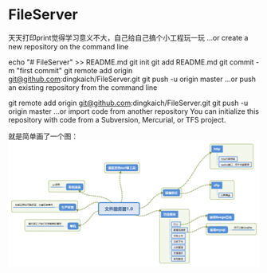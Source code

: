 # FileServer
天天打印print觉得学习意义不大，自己给自己搞个小工程玩一玩
…or create a new repository on the command line

echo "# FileServer" >> README.md
git init
git add README.md
git commit -m "first commit"
git remote add origin git@github.com:dingkaich/FileServer.git
git push -u origin master
…or push an existing repository from the command line

git remote add origin git@github.com:dingkaich/FileServer.git
git push -u origin master
…or import code from another repository
You can initialize this repository with code from a Subversion, Mercurial, or TFS project.

就是简单画了一个图：
![image](https://github.com/dingkaich/FileServer/blob/master/fileserver_overview.png)

